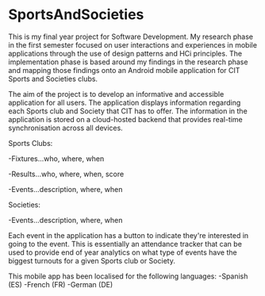 # SportsAndSocieties

This is my final year project for Software Development. My research phase in the first semester focused on user interactions and experiences in mobile applications through the use of design patterns and HCi principles. The implementation phase is based around my findings in the research phase and mapping those findings onto an Android mobile application for CIT Sports and Societies clubs.

The aim of the project is to develop an informative and accessible application for all users. The application displays information regarding each Sports club and Society that CIT has to offer. The information in the application is stored on a cloud-hosted backend that provides real-time synchronisation across all devices.

Sports Clubs:

-Fixtures...who, where, when

-Results...who, where, when, score

-Events...description, where, when

Societies:

-Events...description, where, when

Each event in the application has a button to indicate they're interested in going to the event. This is essentially an attendance tracker that can be used to provide end of year analytics on what type of events have the biggest turnouts for a given Sports club or Society.

This mobile app has been localised for the following languages:
-Spanish (ES)
-French (FR)
-German (DE)

